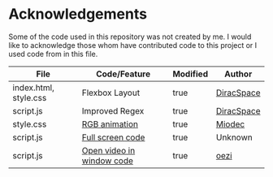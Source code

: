 # Acknowledgements

Some of the code used in this repository was not created by me. I would like to acknowledge those whom have contributed code to this project or I used code from in this file.

| File                  | Code/Feature                                                                                                              | Modified | Author                                              |
| --------------------- | ------------------------------------------------------------------------------------------------------------------------- | -------- | --------------------------------------------------- |
| index.html, style.css | Flexbox Layout                                                                                                            | true     | [DiracSpace](https://www.github.com/DiracSpace)     |
| script.js             | Improved Regex                                                                                                            | true     | [DiracSpace](https://www.github.com/DiracSpace)     |
| style.css             | [RGB animation](https://github.com/Miodec/monkeytype/blob/590a40b4a908851e7e712b768e7eab50b3866018/static/themes/rgb.css) | true     | [Miodec](https://www.github.com/Miodec)             |
| script.js             | [Full screen code](https://www.w3schools.com/howto/howto_js_fullscreen.asp)                                               | true     | Unknown                                             |
| script.js             | [Open video in window code](https://stackoverflow.com/questions/4068373/center-a-popup-window-on-screen/4068385#4068385)  | true     | [oezi](https://stackoverflow.com/users/288773/oezi) |

